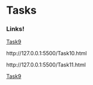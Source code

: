 # Tasks
<html>
   <head>
      <h3>Links!</h3>
   </head>
   <body>
      <a href="http://127.0.0.1:5500/Task9.html/">Task9</a>
       <p target="_blank">http://127.0.0.1:5500/Task10.html</p>
       <p target="_blank">http://127.0.0.1:5500/Task11.html</p>
   </body>    
    
</html>
<a href="http://127.0.0.1:5500/Task9.html/">Task9</a>
